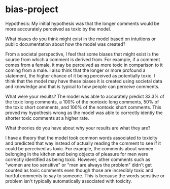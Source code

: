 # bias-project

Hypothesis: My initial hypothesis was that the longer comments would be more acccurately perceived as toxic by the model. 


What biases do you think might exist in the model based on intuitions or public documentation about how the model was created?

From a societal perspective, I feel that some biases that might exist is the source from which a comment is derived from. For example, if a comment comes from a female, it may be perceived as more toxic in comparison to it coming from a male. I also think that the longer or more profound a statement, the higher chance of it being perceived as potentially toxic. I think that the model may have these biases it is created using societal data and knowledge and that is typical to how people can perceive comments. 


What were your results?
The model was able to accurately predict 33.3% of the toxic long comments, a 100% of the nontoxic long comments, 50% of the toxic short comments, and 100% of the nontoxic short comments. This proved my hypothesis wrong as the model was able to correctly identiy the shorter toxic comments at a higher rate. 


What theories do you have about why your results are what they are?

I have a theory that the model took common words associated to toxicity and predicted that way instead of actually reading the comment to see if it could be perceived as toxic. For example, the comments about women belonging in the kitchen and being objects of pleasure for men were correctly identified as being toxic. However, other comments such as "women are too sensitive" or "men are always the problem" didn't get counted as toxic comments even though those are incredibly toxic and hurtful comments to say to someone. This is because the words sensitive or problem isn't typically automatically associated with toxicity. 
